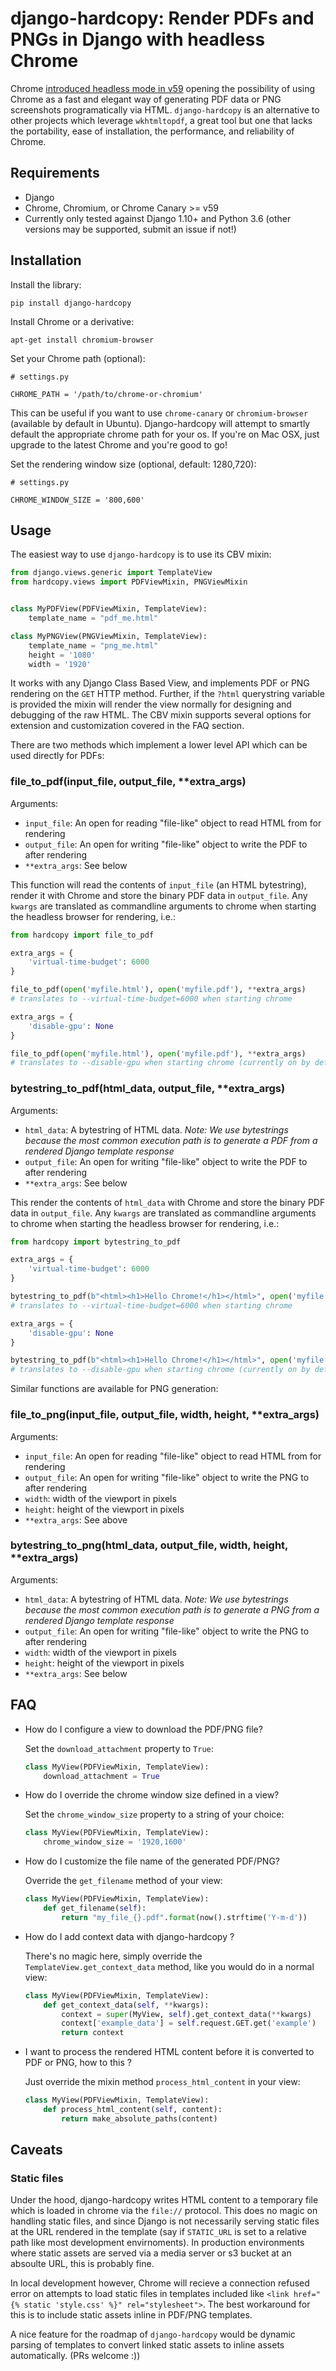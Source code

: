 # django-hardcopy:  Render PDFs and PNGs in Django with headless Chrome

Chrome [introduced headless mode in v59](https://developers.google.com/web/updates/2017/04/headless-chrome) opening the possibility of using Chrome as a fast and elegant way of generating PDF data or PNG screenshots programatically via HTML.  `django-hardcopy` is an alternative to other projects which leverage `wkhtmltopdf`, a great tool but one that lacks the portability, ease of installation, the performance, and reliability of Chrome.


## Requirements
- Django
- Chrome, Chromium, or Chrome Canary >= v59
- Currently only tested against Django 1.10+ and Python 3.6 (other versions may be supported, submit an issue if not!)

## Installation

Install the library:

    pip install django-hardcopy
    
Install Chrome or a derivative:

    apt-get install chromium-browser
    
Set your Chrome path (optional):

    # settings.py
    
    CHROME_PATH = '/path/to/chrome-or-chromium'
    
This can be useful if you want to use `chrome-canary` or `chromium-browser` (available by default in Ubuntu).  Django-hardcopy will attempt to smartly default the appropriate chrome path for your os. If you're on Mac OSX, just upgrade to the latest Chrome and you're good to go!

Set the rendering window size (optional, default: 1280,720):
 
    # settings.py
    
    CHROME_WINDOW_SIZE = '800,600'

## Usage

The easiest way to use `django-hardcopy` is to use its CBV mixin:

```python
from django.views.generic import TemplateView
from hardcopy.views import PDFViewMixin, PNGViewMixin


class MyPDFView(PDFViewMixin, TemplateView):
    template_name = "pdf_me.html"

class MyPNGView(PNGViewMixin, TemplateView):
    template_name = "png_me.html"
    height = '1080'
    width = '1920'

```

It works with any Django Class Based View, and implements PDF or PNG rendering on the `GET` HTTP method. Further, if the `?html` querystring variable is provided the mixin will render the view normally for designing and debugging of the raw HTML.  The CBV mixin supports several options for extension and customization covered in the FAQ section.

There are two methods which implement a lower level API which can be used directly for PDFs:

### file_to_pdf(input_file, output_file, **extra_args)

Arguments:
- `input_file`:  An open for reading "file-like" object to read HTML from for rendering
- `output_file`: An open for writing "file-like" object to write the PDF to after rendering
- `**extra_args`:  See below

This function will read the contents of `input_file` (an HTML bytestring), render it with Chrome and store the binary PDF data in `output_file`.  Any `kwargs` are translated as commandline arguments to chrome when starting the headless browser for rendering, i.e.:

```python
from hardcopy import file_to_pdf

extra_args = {
    'virtual-time-budget': 6000
}

file_to_pdf(open('myfile.html'), open('myfile.pdf'), **extra_args)
# translates to --virtual-time-budget=6000 when starting chrome

extra_args = {
    'disable-gpu': None
}

file_to_pdf(open('myfile.html'), open('myfile.pdf'), **extra_args)
# translates to --disable-gpu when starting chrome (currently on by default and required by Chrome)

```

### bytestring_to_pdf(html_data, output_file, **extra_args)

Arguments:
- `html_data`:  A bytestring of HTML data. _Note: We use bytestrings because the most common execution path is to generate a PDF from a rendered Django template response_
- `output_file`: An open for writing "file-like" object to write the PDF to after rendering
- `**extra_args`:  See below

This render the contents of `html_data` with Chrome and store the binary PDF data in `output_file`.  Any `kwargs` are translated as commandline arguments to chrome when starting the headless browser for rendering, i.e.:


```python
from hardcopy import bytestring_to_pdf

extra_args = {
    'virtual-time-budget': 6000
}

bytestring_to_pdf(b"<html><h1>Hello Chrome!</h1></html>", open('myfile.pdf'), **extra_args)
# translates to --virtual-time-budget=6000 when starting chrome

extra_args = {
    'disable-gpu': None
}

bytestring_to_pdf(b"<html><h1>Hello Chrome!</h1></html>", open('myfile.pdf'), **extra_args)
# translates to --disable-gpu when starting chrome (currently on by default and required by Chrome)
```

Similar functions are available for PNG generation:

### file_to_png(input_file, output_file, width, height, **extra_args)

Arguments:
- `input_file`:  An open for reading "file-like" object to read HTML from for rendering
- `output_file`: An open for writing "file-like" object to write the PNG to after rendering
- `width`: width of the viewport in pixels
- `height`: height of the viewport in pixels
- `**extra_args`:  See above

### bytestring_to_png(html_data, output_file, width, height, **extra_args)

Arguments:
- `html_data`:  A bytestring of HTML data. _Note: We use bytestrings because the most common execution path is to generate a PNG from a rendered Django template response_
- `output_file`: An open for writing "file-like" object to write the PNG to after rendering
- `width`: width of the viewport in pixels
- `height`: height of the viewport in pixels
- `**extra_args`:  See below

## FAQ

- How do I configure a view to download the PDF/PNG file?
  
  Set the `download_attachment` property to `True`:
  ```python
  class MyView(PDFViewMixin, TemplateView):
      download_attachment = True

- How do I override the chrome window size defined in a view?
  
  Set the `chrome_window_size` property to a string of your choice:
  ```python
  class MyView(PDFViewMixin, TemplateView):
      chrome_window_size = '1920,1600'
  ```
- How do I customize the file name of the generated PDF/PNG?
  
  Override the `get_filename` method of your view:
  ```python
  class MyView(PDFViewMixin, TemplateView):
      def get_filename(self):
          return "my_file_{}.pdf".format(now().strftime('Y-m-d'))
  ```
- How do I add context data with django-hardcopy ?

  There's no magic here, simply override the `TemplateView.get_context_data` method,
  like you would do in a normal view:
  ```python
  class MyView(PDFViewMixin, TemplateView):
      def get_context_data(self, **kwargs):
          context = super(MyView, self).get_context_data(**kwargs)
          context['example_data'] = self.request.GET.get('example')
          return context
  ```
- I want to process the rendered HTML content before it is converted to PDF or PNG, how to this ?

  Just override the mixin method `process_html_content` in your view:
  ```python
  class MyView(PDFViewMixin, TemplateView):
      def process_html_content(self, content):
          return make_absolute_paths(content)
  ```

 ## Caveats
 
 ### Static files
Under the hood, django-hardcopy writes HTML content to a temporary file which is loaded in chrome via the `file://` protocol. This does no magic on handling static files, and since Django is not necessarily serving static files at the URL rendered in the template (say if `STATIC_URL` is set to a relative path like most development envirnoments).  In production environments where static assets are served via a media server or s3 bucket at an absoulte URL, this is probably fine.

In local development however, Chrome will recieve a connection refused error on attempts to load static files in templates included like `<link href="{% static 'style.css' %}" rel="stylesheet">`.   The best workaround for this is to include static assets inline in PDF/PNG templates.

A nice feature for the roadmap of `django-hardcopy` would be dynamic parsing of templates to convert linked static assets to inline assets automatically.  (PRs welcome :))
